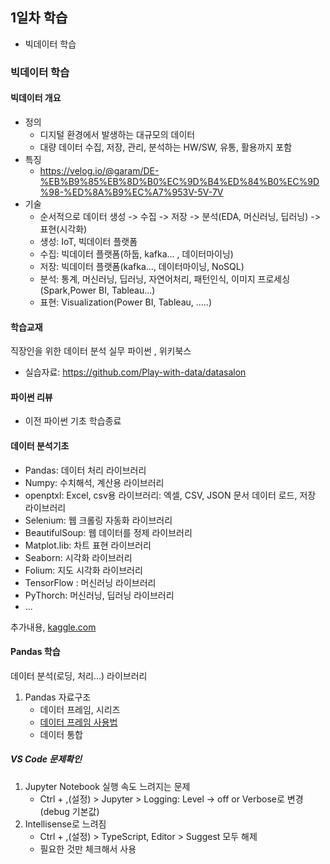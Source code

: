 ## 1일차 학습
- 빅데이터 학습

### 빅데이터 학습

#### 빅데이터 개요
- 정의
    - 디지털 환경에서 발생하는 대규모의 데이터
    - 대량 데이터 수집, 저장, 관리, 분석하는 HW/SW, 유통, 활용까지 포함
- 특징
    - https://velog.io/@garam/DE-%EB%B9%85%EB%8D%B0%EC%9D%B4%ED%84%B0%EC%9D%98-%ED%8A%B9%EC%A7%953V-5V-7V
- 기술
    - 순서적으로 데이터 생성 -> 수집 -> 저장 -> 분석(EDA, 머신러닝, 딥러닝) -> 표현(시각화)
    - 생성: IoT, 빅데이터 플랫폼
    - 수집: 빅데이터 플랫폼(하둡, kafka... , 데이터마이닝)
    - 저장: 빅데이터 플랫폼(kafka..., 데이터마이닝, NoSQL)
    - 분석: 통계, 머신러닝, 딥러닝, 자연어처리, 패턴인식, 이미지 프로세싱(Spark,Power BI, Tableau...)
    - 표현: Visualization(Power BI, Tableau, .....)

#### 학습교재
직장인을 위한 데이터 분석 실무 파이썬 , 위키북스  

- 실습자료: https://github.com/Play-with-data/datasalon

#### 파이썬 리뷰
- 이전 파이썬 기초 학습종료

#### 데이터 분석기초
- Pandas: 데이터 처리 라이브러리
- Numpy: 수치해석, 계산용 라이브러리
- openptxl: Excel, csv용 라이브러리: 엑셀, CSV, JSON 문서 데이터 로드, 저장 라이브러리
- Selenium: 웹 크롤링 자동화 라이브러리
- BeautifulSoup: 웹 데이터를 정제 라이브러리
- Matplot.lib: 차트 표현 라이브러리
- Seaborn: 시각화 라이브러리
- Folium: 지도 시각화 라이브러리
- TensorFlow : 머신러닝 라이브러리
- PyThorch: 머신러닝, 딥러닝 라이브러리
- ...

추가내용, [kaggle.com](https://www.kaggle.com/)


#### Pandas 학습
데이터 분석(로딩, 처리...) 라이브러리

1. Pandas 자료구조 
    - 데이터 프레임, 시리즈
    - [데이터 프레임 사용법](https://github.com/Hsegunn/bigdata-analysis-2024/blob/main/day01/day01_pandas_basic.ipynb)
    - 데이터 통합

##### VS Code 문제확인
1. Jupyter Notebook 실행 속도 느려지는 문제
    - Ctrl + ,(설정) > Jupyter > Logging: Level -> off or Verbose로 변경(debug 기본값)
2. Intellisense로 느려짐
    - Ctrl + ,(설정) > TypeScript, Editor > Suggest 모두 해제
    - 필요한 것만 체크해서 사용